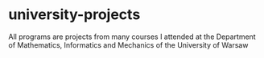 # university-projects

All programs are projects from many courses I attended at the Department of Mathematics, Informatics
and Mechanics of the University of Warsaw
